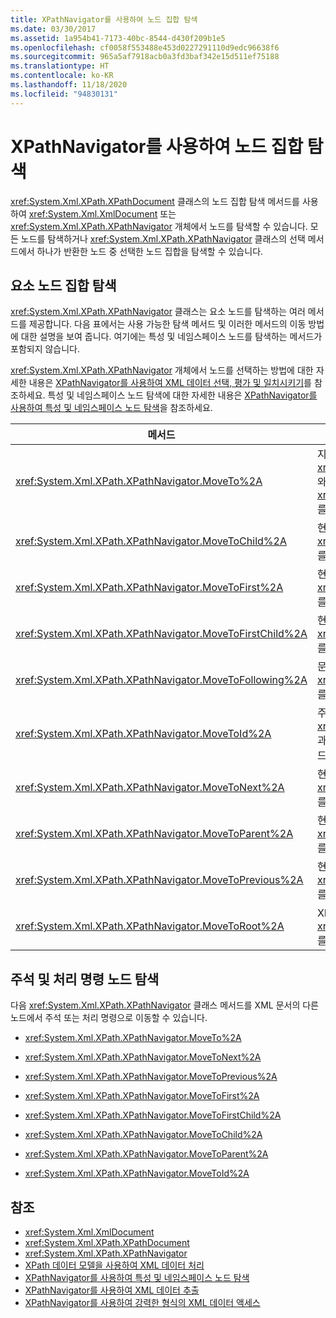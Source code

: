 ```yaml
---
title: XPathNavigator를 사용하여 노드 집합 탐색
ms.date: 03/30/2017
ms.assetid: 1a954b41-7173-40bc-8544-d430f209b1e5
ms.openlocfilehash: cf0058f553488e453d0227291110d9edc96638f6
ms.sourcegitcommit: 965a5af7918acb0a3fd3baf342e15d511ef75188
ms.translationtype: HT
ms.contentlocale: ko-KR
ms.lasthandoff: 11/18/2020
ms.locfileid: "94830131"
---
```

# <a name="node-set-navigation-using-xpathnavigator"></a>XPathNavigator를 사용하여 노드 집합 탐색
<xref:System.Xml.XPath.XPathDocument> 클래스의 노드 집합 탐색 메서드를 사용하여 <xref:System.Xml.XmlDocument> 또는 <xref:System.Xml.XPath.XPathNavigator> 개체에서 노드를 탐색할 수 있습니다. 모든 노드를 탐색하거나 <xref:System.Xml.XPath.XPathNavigator> 클래스의 선택 메서드에서 하나가 반환한 노드 중 선택한 노드 집합을 탐색할 수 있습니다.  
  
## <a name="element-node-set-navigation"></a>요소 노드 집합 탐색  
 <xref:System.Xml.XPath.XPathNavigator> 클래스는 요소 노드를 탐색하는 여러 메서드를 제공합니다. 다음 표에서는 사용 가능한 탐색 메서드 및 이러한 메서드의 이동 방법에 대한 설명을 보여 줍니다. 여기에는 특성 및 네임스페이스 노드를 탐색하는 메서드가 포함되지 않습니다.  
  
 <xref:System.Xml.XPath.XPathNavigator> 개체에서 노드를 선택하는 방법에 대한 자세한 내용은 [XPathNavigator를 사용하여 XML 데이터 선택, 평가 및 일치시키기](selecting-evaluating-and-matching-xml-data-using-xpathnavigator.md)를 참조하세요. 특성 및 네임스페이스 노드 탐색에 대한 자세한 내용은 [XPathNavigator를 사용하여 특성 및 네임스페이스 노드 탐색](attribute-and-namespace-node-navigation-using-xpathnavigator.md)을 참조하세요.  
  
|메서드|설명|  
|------------|-----------------|  
|<xref:System.Xml.XPath.XPathNavigator.MoveTo%2A>|지정된 <xref:System.Xml.XPath.XPathNavigator>와 동일한 위치로 <xref:System.Xml.XPath.XPathNavigator>를 이동합니다.|  
|<xref:System.Xml.XPath.XPathNavigator.MoveToChild%2A>|현재 노드의 자식 노드로 <xref:System.Xml.XPath.XPathNavigator>를 이동합니다.|  
|<xref:System.Xml.XPath.XPathNavigator.MoveToFirst%2A>|현재 노드의 첫 번째 형제 노드로 <xref:System.Xml.XPath.XPathNavigator>를 이동합니다.|  
|<xref:System.Xml.XPath.XPathNavigator.MoveToFirstChild%2A>|현재 노드의 첫 번째 자식 노드로 <xref:System.Xml.XPath.XPathNavigator>를 이동합니다.|  
|<xref:System.Xml.XPath.XPathNavigator.MoveToFollowing%2A>|문서 순서에서 지정된 요소로 <xref:System.Xml.XPath.XPathNavigator>를 이동합니다.|  
|<xref:System.Xml.XPath.XPathNavigator.MoveToId%2A>|주어진 <xref:System.Xml.XPath.XPathNavigator>과 값이 일치하는 `ID` 형식의 특성을 갖춘 노드로 <xref:System.String>를 이동합니다.|  
|<xref:System.Xml.XPath.XPathNavigator.MoveToNext%2A>|현재 노드의 다음 형제 노드로 <xref:System.Xml.XPath.XPathNavigator>를 이동합니다.|  
|<xref:System.Xml.XPath.XPathNavigator.MoveToParent%2A>|현재 노드의 부모 노드로 <xref:System.Xml.XPath.XPathNavigator>를 이동합니다.|  
|<xref:System.Xml.XPath.XPathNavigator.MoveToPrevious%2A>|현재 노드의 이전 형제 노드로 <xref:System.Xml.XPath.XPathNavigator>를 이동합니다.|  
|<xref:System.Xml.XPath.XPathNavigator.MoveToRoot%2A>|XML 문서의 루트 노드로 <xref:System.Xml.XPath.XPathNavigator>를 이동합니다.|  
  
## <a name="comments-and-processing-instruction-node-navigation"></a>주석 및 처리 명령 노드 탐색  
 다음 <xref:System.Xml.XPath.XPathNavigator> 클래스 메서드를 XML 문서의 다른 노드에서 주석 또는 처리 명령으로 이동할 수 있습니다.  
  
- <xref:System.Xml.XPath.XPathNavigator.MoveTo%2A>  
  
- <xref:System.Xml.XPath.XPathNavigator.MoveToNext%2A>  
  
- <xref:System.Xml.XPath.XPathNavigator.MoveToPrevious%2A>  
  
- <xref:System.Xml.XPath.XPathNavigator.MoveToFirst%2A>  
  
- <xref:System.Xml.XPath.XPathNavigator.MoveToFirstChild%2A>  
  
- <xref:System.Xml.XPath.XPathNavigator.MoveToChild%2A>  
  
- <xref:System.Xml.XPath.XPathNavigator.MoveToParent%2A>  
  
- <xref:System.Xml.XPath.XPathNavigator.MoveToId%2A>  
  
## <a name="see-also"></a>참조

- <xref:System.Xml.XmlDocument>
- <xref:System.Xml.XPath.XPathDocument>
- <xref:System.Xml.XPath.XPathNavigator>
- [XPath 데이터 모델을 사용하여 XML 데이터 처리](process-xml-data-using-the-xpath-data-model.md)
- [XPathNavigator를 사용하여 특성 및 네임스페이스 노드 탐색](attribute-and-namespace-node-navigation-using-xpathnavigator.md)
- [XPathNavigator를 사용하여 XML 데이터 추출](extract-xml-data-using-xpathnavigator.md)
- [XPathNavigator를 사용하여 강력한 형식의 XML 데이터 액세스](accessing-strongly-typed-xml-data-using-xpathnavigator.md)
